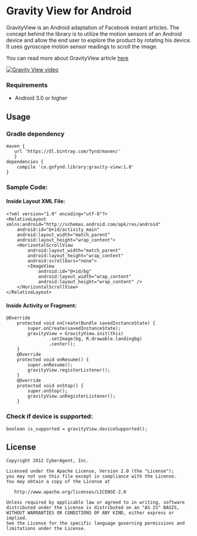 # Gravity View for Android

GravityView is an Android adaptation of Facebook instant articles. The concept behind the library is to utilize the motion sensors of an Android device and allow the end user to explore the product by rotating his device. It uses gyroscope motion sensor readings to scroll the image.

You can read more about GravityView article [here](https://blog.gofynd.com/introducing-gravity-because-swiping-is-so-yesterday-4aebd89f0e21)


[![Gravity View video](http://img.youtube.com/vi/IrNr-J1s8f8/0.jpg)](http://www.youtube.com/watch?v=IrNr-J1s8f8)

### Requirements
  - Android 3.0 or higher

## Usage
### Gradle dependency

```
maven {
   url 'https://dl.bintray.com/fynd/maven/'
   }
dependencies {
    compile 'co.gofynd.library:gravity-view:1.0'
}
```

### Sample Code:

#### Inside Layout XML File:

```
<?xml version="1.0" encoding="utf-8"?>
<RelativeLayout xmlns:android="http://schemas.android.com/apk/res/android"
    android:id="@+id/activity_main"
    android:layout_width="match_parent"
    android:layout_height="wrap_content">
    <HorizontalScrollView
        android:layout_width="match_parent"
        android:layout_height="wrap_content"
        android:scrollbars="none">
        <ImageView
            android:id="@+id/bg"
            android:layout_width="wrap_content"
            android:layout_height="wrap_content" />
    </HorizontalScrollView>
</RelativeLayout>
```

#### Inside Activity or Fragment:

```
@Override
    protected void onCreate(Bundle savedInstanceState) {
        super.onCreate(savedInstanceState);
        gravityView = GravityView.init(this)
                .setImage(bg, R.drawable.landingbg)
                .center();
    }
    @Override
    protected void onResume() {
        super.onResume();
        gravityView.registerListener();
    }
    @Override
    protected void onStop() {
        super.onStop();
        gravityView.unRegisterListener();
    }
```

### Check if device is supported:

```
boolean is_supported = gravityView.deviceSupported();
```

## License
    Copyright 2012 CyberAgent, Inc.

    Licensed under the Apache License, Version 2.0 (the "License");
    you may not use this file except in compliance with the License.
    You may obtain a copy of the License at

       http://www.apache.org/licenses/LICENSE-2.0

    Unless required by applicable law or agreed to in writing, software
    distributed under the License is distributed on an "AS IS" BASIS,
    WITHOUT WARRANTIES OR CONDITIONS OF ANY KIND, either express or implied.
    See the License for the specific language governing permissions and
    limitations under the License.
